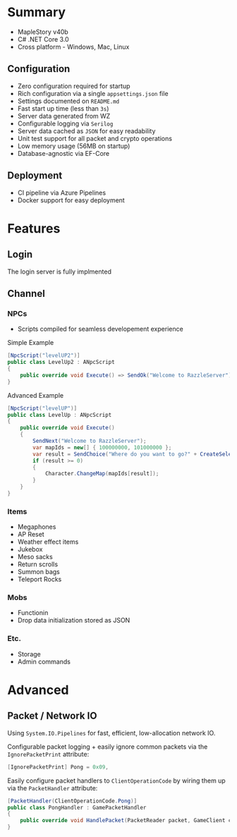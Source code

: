 # Summary

- MapleStory v40b 
- C# .NET Core 3.0
- Cross platform - Windows, Mac, Linux

## Configuration 

- Zero configuration required for startup
- Rich configuration via a single `appsettings.json` file
- Settings documented on `README.md`
- Fast start up time (less than `3s`)
- Server data generated from WZ
- Configurable logging via `Serilog`
- Server data cached as `JSON` for easy readability
- Unit test support for all packet and crypto operations
- Low memory usage (56MB on startup)
- Database-agnostic via EF-Core

## Deployment

- CI pipeline via Azure Pipelines
- Docker support for easy deployment

# Features

## Login

The login server is fully implmented

## Channel

### NPCs

- Scripts compiled for seamless developement experience

Simple Example
```C#
[NpcScript("levelUP2")]
public class LevelUp2 : ANpcScript
{
    public override void Execute() => SendOk("Welcome to RazzleServer");
}
```
Advanced Example
```C#
[NpcScript("levelUP")]
public class LevelUp : ANpcScript
{
    public override void Execute()
    {
        SendNext("Welcome to RazzleServer");
        var mapIds = new[] { 100000000, 101000000 };
        var result = SendChoice("Where do you want to go?" + CreateSelectionList(NpcListType.Map, mapIds));
        if (result >= 0)
        {
            Character.ChangeMap(mapIds[result]);
        }
    }
}
```

### Items

- Megaphones
- AP Reset
- Weather effect items
- Jukebox
- Meso sacks
- Return scrolls
- Summon bags
- Teleport Rocks

### Mobs

- Functionin
- Drop data initialization stored as JSON

### Etc.

- Storage
- Admin commands

# Advanced

## Packet / Network IO

Using `System.IO.Pipelines` for fast, efficient, low-allocation network IO.

Configurable packet logging + easily ignore common packets via the `IgnorePacketPrint` attribute:
```C#
[IgnorePacketPrint] Pong = 0x09,
```

Easily configure packet handlers to `ClientOperationCode` by wiring them up via the `PacketHandler` attribute:

```C#
[PacketHandler(ClientOperationCode.Pong)]
public class PongHandler : GamePacketHandler
{
    public override void HandlePacket(PacketReader packet, GameClient client) => client.LastPong = DateTime.UtcNow;
}
```